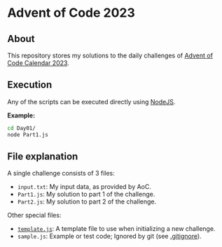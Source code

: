 # Advent of Code 2023

## About

This repository stores my solutions to the daily challenges of [Advent of Code Calendar 2023](https://adventofcode.com/2023/).

## Execution

Any of the scripts can be executed directly using [NodeJS](https://nodejs.org/en/download/).

**Example:**

```bash
cd Day01/
node Part1.js
```

## File explanation

A single challenge consists of 3 files:

- `input.txt`: My input data, as provided by AoC.
- `Part1.js`: My solution to part 1 of the challenge.
- `Part2.js`: My solution to part 2 of the challenge.

Other special files:

- [`template.js`](template.js): A template file to use when initializing a new challenge.
- `sample.js`: Example or test code; Ignored by git (see [.gitignore](.gitignore)).
